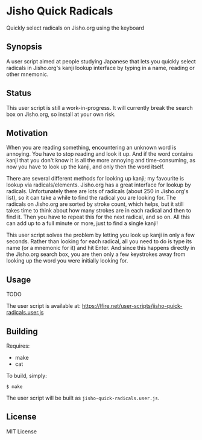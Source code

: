 # Jisho Quick Radicals

Quickly select radicals on Jisho.org using the keyboard

## Synopsis

A user script aimed at people studying Japanese that lets you quickly select radicals in Jisho.org's kanji lookup interface by typing in a name, reading or other mnemonic.

## Status

This user script is still a work-in-progress. It will currently break the search box on Jisho.org, so install at your own risk.

## Motivation

When you are reading something, encountering an unknown word is annoying. You have to stop reading and look it up. And if the word contains kanji that you don't know it is all the more annoying and time-consuming, as now you have to look up the kanji, and only then the word itself.

There are several different methods for looking up kanji; my favourite is lookup via radicals/elements. Jisho.org has a great interface for lookup by radicals. Unfortunately there are lots of radicals (about 250 in Jisho.org's list), so it can take a while to find the radical you are looking for. The radicals on Jisho.org are sorted by stroke count, which helps, but it still takes time to think about how many strokes are in each radical and then to find it. Then you have to repeat this for the next radical, and so on. All this can add up to a full minute or more, just to find a single kanji!

This user script solves the problem by letting you look up kanji in only a few seconds. Rather than looking for each radical, all you need to do is type its name (or a mnemonic for it) and hit Enter. And since this happens directly in the Jisho.org search box, you are then only a few keystrokes away from looking up the word you were initially looking for.

## Usage

TODO

The user script is available at:
<https://lfire.net/user-scripts/jisho-quick-radicals.user.js>

## Building

Requires:

* make
* cat

To build, simply:

    $ make

The user script will be built as `jisho-quick-radicals.user.js`.

## License

MIT License

